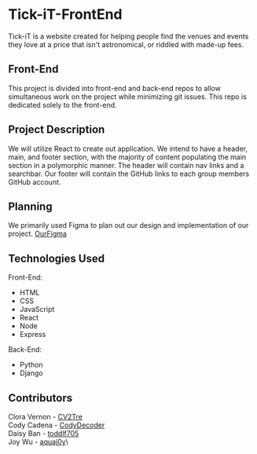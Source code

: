 # Tick-iT-FrontEnd
Tick-iT is a website created for helping people find the venues and events they love at a price that isn't astronomical, or riddled with made-up fees.

## Front-End
This project is divided into front-end and back-end repos to allow simultaneous work on the project while minimizing git issues. This repo is dedicated solely to the front-end.

## Project Description
We will utilize React to create out application. We intend to have a header, main, and footer section, with the majority of content populating the main section in a polymorphic manner. The header will contain nav links and a searchbar. Our footer will contain the GitHub links to each group members GitHub account.

## Planning
We primarily used Figma to plan out our design and implementation of our project.
[OurFigma](https://www.figma.com/file/rECUf6O0dGg3XrBLmVHRq2/Tick-iT-website?type=whiteboard&node-id=0-1&t=5FReLOmuUkSx39WJ-0)

## Technologies Used
Front-End:
* HTML
* CSS
* JavaScript
* React
* Node
* Express

Back-End:
* Python
* Django

## Contributors
Clora Vernon - [CV2Tre](https://github.com/CV2Tre)\
Cody Cadena - [CodyDecoder](https://github.com/codydecoder)\
Daisy Ban - [toddlf705](https://github.com/toddlf705)\
Joy Wu - [aquaj0y](https://github.com/aquaj0y)\

